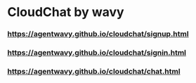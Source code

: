 # CloudChat by wavy
### https://agentwavy.github.io/cloudchat/signup.html
### https://agentwavy.github.io/cloudchat/signin.html
### https://agentwavy.github.io/cloudchat/chat.html
